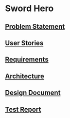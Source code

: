 # Sword Hero

## [Problem Statement](https://github.com/rey-lopez/S.P/blob/main/docs/problem.md)

## [User Stories](https://github.com/rey-lopez/S.P/blob/main/userstories.md)

## [Requirements](https://github.com/rey-lopez/S.P/blob/main/requirements.md)

## [Architecture](https://github.com/rey-lopez/S.P/blob/main/architecture.md)

## [Design Document](https://github.com/rey-lopez/S.P/blob/main/design.md)

## [Test Report](https://github.com/rey-lopez/S.P/blob/main/testreport.md)

